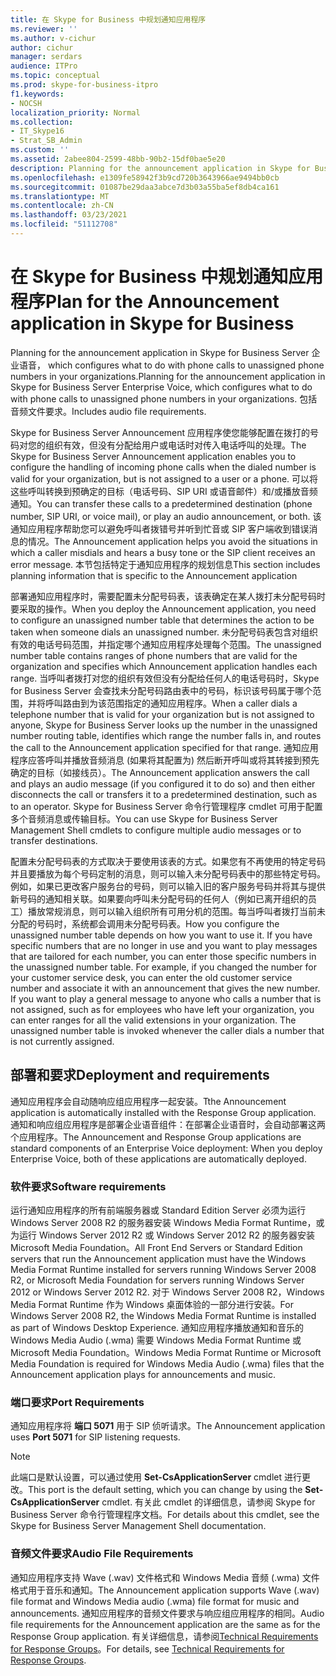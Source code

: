 ```yaml
---
title: 在 Skype for Business 中规划通知应用程序
ms.reviewer: ''
ms.author: v-cichur
author: cichur
manager: serdars
audience: ITPro
ms.topic: conceptual
ms.prod: skype-for-business-itpro
f1.keywords:
- NOCSH
localization_priority: Normal
ms.collection:
- IT_Skype16
- Strat_SB_Admin
ms.custom: ''
ms.assetid: 2abee804-2599-48bb-90b2-15df0bae5e20
description: Planning for the announcement application in Skype for Business Server 企业语音， which configures what to do with phone calls to unassigned phone numbers in your organizations. 包括音频文件要求。
ms.openlocfilehash: e1309fe58942f3b9cd720b3643966ae9494bb0cb
ms.sourcegitcommit: 01087be29daa3abce7d3b03a55ba5ef8db4ca161
ms.translationtype: MT
ms.contentlocale: zh-CN
ms.lasthandoff: 03/23/2021
ms.locfileid: "51112708"
---
```

# <a name="plan-for-the-announcement-application-in-skype-for-business"></a><span data-ttu-id="dc857-104">在 Skype for Business 中规划通知应用程序</span><span class="sxs-lookup"><span data-stu-id="dc857-104">Plan for the Announcement application in Skype for Business</span></span>

<span data-ttu-id="dc857-105">Planning for the announcement application in Skype for Business Server 企业语音， which configures what to do with phone calls to unassigned phone numbers in your organizations.</span><span class="sxs-lookup"><span data-stu-id="dc857-105">Planning for the announcement application in Skype for Business Server Enterprise Voice, which configures what to do with phone calls to unassigned phone numbers in your organizations.</span></span> <span data-ttu-id="dc857-106">包括音频文件要求。</span><span class="sxs-lookup"><span data-stu-id="dc857-106">Includes audio file requirements.</span></span>

<span data-ttu-id="dc857-107">Skype for Business Server Announcement 应用程序使您能够配置在拨打的号码对您的组织有效，但没有分配给用户或电话时对传入电话呼叫的处理。</span><span class="sxs-lookup"><span data-stu-id="dc857-107">The Skype for Business Server Announcement application enables you to configure the handling of incoming phone calls when the dialed number is valid for your organization, but is not assigned to a user or a phone.</span></span> <span data-ttu-id="dc857-108">可以将这些呼叫转换到预确定的目标（电话号码、SIP URI 或语音邮件）和/或播放音频通知。</span><span class="sxs-lookup"><span data-stu-id="dc857-108">You can transfer these calls to a predetermined destination (phone number, SIP URI, or voice mail), or play an audio announcement, or both.</span></span> <span data-ttu-id="dc857-109">该通知应用程序帮助您可以避免呼叫者拨错号并听到忙音或 SIP 客户端收到错误消息的情况。</span><span class="sxs-lookup"><span data-stu-id="dc857-109">The Announcement application helps you avoid the situations in which a caller misdials and hears a busy tone or the SIP client receives an error message.</span></span> <span data-ttu-id="dc857-110">本节包括特定于通知应用程序的规划信息</span><span class="sxs-lookup"><span data-stu-id="dc857-110">This section includes planning information that is specific to the Announcement application</span></span>

<span data-ttu-id="dc857-111">部署通知应用程序时，需要配置未分配号码表，该表确定在某人拨打未分配号码时要采取的操作。</span><span class="sxs-lookup"><span data-stu-id="dc857-111">When you deploy the Announcement application, you need to configure an unassigned number table that determines the action to be taken when someone dials an unassigned number.</span></span> <span data-ttu-id="dc857-112">未分配号码表包含对组织有效的电话号码范围，并指定哪个通知应用程序处理每个范围。</span><span class="sxs-lookup"><span data-stu-id="dc857-112">The unassigned number table contains ranges of phone numbers that are valid for the organization and specifies which Announcement application handles each range.</span></span> <span data-ttu-id="dc857-113">当呼叫者拨打对您的组织有效但没有分配给任何人的电话号码时，Skype for Business Server 会查找未分配号码路由表中的号码，标识该号码属于哪个范围，并将呼叫路由到为该范围指定的通知应用程序。</span><span class="sxs-lookup"><span data-stu-id="dc857-113">When a caller dials a telephone number that is valid for your organization but is not assigned to anyone, Skype for Business Server looks up the number in the unassigned number routing table, identifies which range the number falls in, and routes the call to the Announcement application specified for that range.</span></span> <span data-ttu-id="dc857-114">通知应用程序应答呼叫并播放音频消息 (如果将其配置为) 然后断开呼叫或将其转接到预先确定的目标（如接线员）。</span><span class="sxs-lookup"><span data-stu-id="dc857-114">The Announcement application answers the call and plays an audio message (if you configured it to do so) and then either disconnects the call or transfers it to a predetermined destination, such as to an operator.</span></span> <span data-ttu-id="dc857-115">Skype for Business Server 命令行管理程序 cmdlet 可用于配置多个音频消息或传输目标。</span><span class="sxs-lookup"><span data-stu-id="dc857-115">You can use Skype for Business Server Management Shell cmdlets to configure multiple audio messages or to transfer destinations.</span></span>

<span data-ttu-id="dc857-p105">配置未分配号码表的方式取决于要使用该表的方式。如果您有不再使用的特定号码并且要播放为每个号码定制的消息，则可以输入未分配号码表中的那些特定号码。例如，如果已更改客户服务台的号码，则可以输入旧的客户服务号码并将其与提供新号码的通知相关联。如果要向呼叫未分配号码的任何人（例如已离开组织的员工）播放常规消息，则可以输入组织所有可用分机的范围。每当呼叫者拨打当前未分配的号码时，系统都会调用未分配号码表。</span><span class="sxs-lookup"><span data-stu-id="dc857-p105">How you configure the unassigned number table depends on how you want to use it. If you have specific numbers that are no longer in use and you want to play messages that are tailored for each number, you can enter those specific numbers in the unassigned number table. For example, if you changed the number for your customer service desk, you can enter the old customer service number and associate it with an announcement that gives the new number. If you want to play a general message to anyone who calls a number that is not assigned, such as for employees who have left your organization, you can enter ranges for all the valid extensions in your organization. The unassigned number table is invoked whenever the caller dials a number that is not currently assigned.</span></span>

## <a name="deployment-and-requirements"></a><span data-ttu-id="dc857-121">部署和要求</span><span class="sxs-lookup"><span data-stu-id="dc857-121">Deployment and requirements</span></span>

<span data-ttu-id="dc857-122">通知应用程序会自动随响应组应用程序一起安装。</span><span class="sxs-lookup"><span data-stu-id="dc857-122">Tthe Announcement application is automatically installed with the Response Group application.</span></span> <span data-ttu-id="dc857-123">通知和响应组应用程序是部署企业语音组件：在部署企业语音时，会自动部署这两个应用程序。</span><span class="sxs-lookup"><span data-stu-id="dc857-123">The Announcement and Response Group applications are standard components of an Enterprise Voice deployment: When you deploy Enterprise Voice, both of these applications are automatically deployed.</span></span>

### <a name="software-requirements"></a><span data-ttu-id="dc857-124">软件要求</span><span class="sxs-lookup"><span data-stu-id="dc857-124">Software requirements</span></span>

<span data-ttu-id="dc857-125">运行通知应用程序的所有前端服务器或 Standard Edition Server 必须为运行 Windows Server 2008 R2 的服务器安装 Windows Media Format Runtime，或为运行 Windows Server 2012 R2 或 Windows Server 2012 R2 的服务器安装 Microsoft Media Foundation。</span><span class="sxs-lookup"><span data-stu-id="dc857-125">All Front End Servers or Standard Edition servers that run the Announcement application must have the Windows Media Format Runtime installed for servers running Windows Server 2008 R2, or Microsoft Media Foundation for servers running Windows Server 2012 or Windows Server 2012 R2.</span></span> <span data-ttu-id="dc857-126">对于 Windows Server 2008 R2，Windows Media Format Runtime 作为 Windows 桌面体验的一部分进行安装。</span><span class="sxs-lookup"><span data-stu-id="dc857-126">For Windows Server 2008 R2, the Windows Media Format Runtime is installed as part of Windows Desktop Experience.</span></span> <span data-ttu-id="dc857-127">通知应用程序播放通知和音乐的 Windows Media Audio (.wma) 需要 Windows Media Format Runtime 或 Microsoft Media Foundation。</span><span class="sxs-lookup"><span data-stu-id="dc857-127">Windows Media Format Runtime or Microsoft Media Foundation is required for Windows Media Audio (.wma) files that the Announcement application plays for announcements and music.</span></span>

### <a name="port-requirements"></a><span data-ttu-id="dc857-128">端口要求</span><span class="sxs-lookup"><span data-stu-id="dc857-128">Port Requirements</span></span>

<span data-ttu-id="dc857-129">通知应用程序将 **端口 5071** 用于 SIP 侦听请求。</span><span class="sxs-lookup"><span data-stu-id="dc857-129">The Announcement application uses **Port 5071** for SIP listening requests.</span></span>

> [!NOTE]
> <span data-ttu-id="dc857-130">此端口是默认设置，可以通过使用 **Set-CsApplicationServer** cmdlet 进行更改。</span><span class="sxs-lookup"><span data-stu-id="dc857-130">This port is the default setting, which you can change by using the **Set-CsApplicationServer** cmdlet.</span></span> <span data-ttu-id="dc857-131">有关此 cmdlet 的详细信息，请参阅 Skype for Business Server 命令行管理程序文档。</span><span class="sxs-lookup"><span data-stu-id="dc857-131">For details about this cmdlet, see the Skype for Business Server Management Shell documentation.</span></span>

### <a name="audio-file-requirements"></a><span data-ttu-id="dc857-132">音频文件要求</span><span class="sxs-lookup"><span data-stu-id="dc857-132">Audio File Requirements</span></span>

<span data-ttu-id="dc857-133">通知应用程序支持 Wave (.wav) 文件格式和 Windows Media 音频 (.wma) 文件格式用于音乐和通知。</span><span class="sxs-lookup"><span data-stu-id="dc857-133">The Announcement application supports Wave (.wav) file format and Windows Media audio (.wma) file format for music and announcements.</span></span> <span data-ttu-id="dc857-134">通知应用程序的音频文件要求与响应组应用程序的相同。</span><span class="sxs-lookup"><span data-stu-id="dc857-134">Audio file requirements for the Announcement application are the same as for the Response Group application.</span></span> <span data-ttu-id="dc857-135">有关详细信息，请参阅[Technical Requirements for Response Groups](/previous-versions/office/lync-server-2013/lync-server-2013-technical-requirements-for-response-group)。</span><span class="sxs-lookup"><span data-stu-id="dc857-135">For details, see [Technical Requirements for Response Groups](/previous-versions/office/lync-server-2013/lync-server-2013-technical-requirements-for-response-group).</span></span>